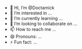 - 👋 Hi, I’m @Doctamick
- 👀 I’m interested in ...
- 🌱 I’m currently learning ...
- 💞️ I’m looking to collaborate on ...
- 📫 How to reach me ...
- 😄 Pronouns: ...
- ⚡ Fun fact: ...

<!---
Doctamick/Doctamick is a ✨ special ✨ repository because its `README.md` (this file) appears on your GitHub profile.
You can click the Preview link to take a look at your changes.
--->
